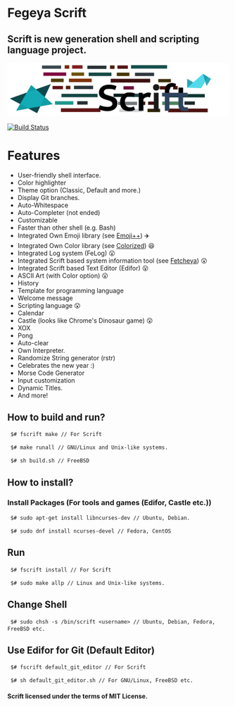 # Fegeya Scrift

## Scrift is new generation shell and scripting language project.

![Scrift](docs/resource/ScriftBanner.png)

[![Build Status](https://dev.azure.com/ferhatgectao/scrift-lang/_apis/build/status/FerhatGec.scrift-lang?branchName=master)](https://dev.azure.com/ferhatgectao/scrift-lang/_build/latest?definitionId=1&branchName=master)

# Features 
- User-friendly shell interface.
- Color highlighter
- Theme option (Classic, Default and more.)
- Display Git branches.
- Auto-Whitespace
- Auto-Completer (not ended)
- Customizable
- Faster than other shell (e.g. Bash)
- Integrated Own Emoji library (see [Emoji++](https://github.com/FerhatGec/emojiplusplus)) :airplane:
- Integrated Own Color library (see [Colorized](https://github.com/FerhatGec/colorized)) :satisfied:
- Integrated Log system (FeLog) :open_mouth:
- Integrated Scrift based system information tool (see [Fetcheya](https://github.com/FerhatGec/fetcheya)) :open_mouth:
- Integrated Scrift based Text Editor (Edifor) :open_mouth:
- ASCII Art (with Color option) :open_mouth:
- History 
- Template for programming language
- Welcome message 
- Scripting language :open_mouth:
- Calendar 
- Castle (looks like Chrome's Dinosaur game) :open_mouth:
- XOX 
- Pong
- Auto-clear
- Own Interpreter.
- Randomize String generator (rstr)
- Celebrates the new year :)
- Morse Code Generator
- Input customization
- Dynamic Titles.
- And more!

## How to build and run?
```
 $# fscrift make // For Scrift
```
```
 $# make runall // GNU/Linux and Unix-like systems.
```
```
 $# sh build.sh // FreeBSD
```

## How to install?
### Install Packages (For tools and games (Edifor, Castle etc.))

```
 $# sudo apt-get install libncurses-dev // Ubuntu, Debian.
```
```
 $# sudo dnf install ncurses-devel // Fedora, CentOS
```

## Run
```
 $# fscrift install // For Scrift
```
```
 $# sudo make allp // Linux and Unix-like systems.
```

## Change Shell
```
 $# sudo chsh -s /bin/scrift <username> // Ubuntu, Debian, Fedora, FreeBSD etc.
```

## Use Edifor for Git (Default Editor)
```
 $# fscrift default_git_editor // For Scrift
```
```
 $# sh default_git_editor.sh // For GNU/Linux, FreeBSD etc.
```

#### Scrift licensed under the terms of MIT License.
